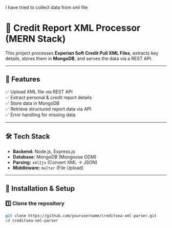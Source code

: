 I have tried to collect data from xml file 
# 🚀 Credit Report XML Processor (MERN Stack)

This project processes **Experian Soft Credit Pull XML Files**, extracts key details, stores them in **MongoDB**, and serves the data via a REST API.

---

## 📜 Features
✅ Upload XML file via REST API  
✅ Extract personal & credit report details  
✅ Store data in MongoDB  
✅ Retrieve structured report data via API  
✅ Error handling for missing data  

---

## 🛠️ Tech Stack
- **Backend:** Node.js, Express.js  
- **Database:** MongoDB (Mongoose ODM)  
- **Parsing:** `xml2js` (Convert XML → JSON)  
- **Middleware:** `multer` (File Upload)  

---

## 🚀 Installation & Setup

### **1️⃣ Clone the repository**
```sh
git clone https://github.com/yourusername/creditsea-xml-parser.git
cd creditsea-xml-parser
